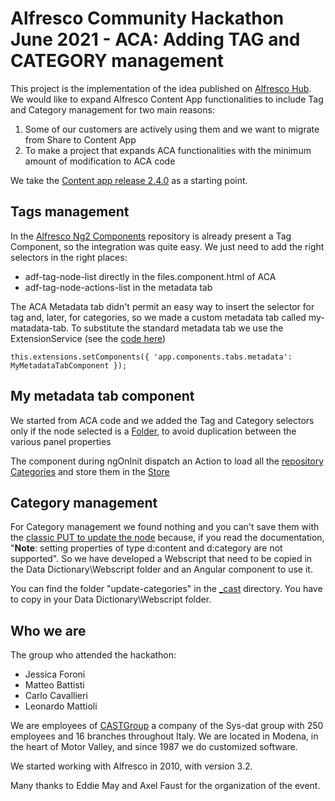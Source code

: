 # Alfresco Community Hackathon June 2021 - ACA: Adding TAG and CATEGORY management

This project is the implementation of the idea published on [Alfresco Hub](https://hub.alfresco.com/t5/hackathon-june-2021-projects/aca-adding-tag-and-category-management/idi-p/306633).
We would like to expand Alfresco Content App functionalities to include Tag and Category management for two main reasons:

1. Some of our customers are actively using them and we want to migrate from Share to Content App
2. To make a project that expands ACA functionalities with the minimum amount of modification to ACA code

We take the [Content app release 2.4.0](https://github.com/Alfresco/alfresco-content-app/releases/tag/v2.4.0) as a starting point.

## Tags management

In the [Alfresco Ng2 Components](https://github.com/Alfresco/alfresco-ng2-components/tree/develop/lib/content-services/src/lib/tag) repository is already present a Tag Component, so the integration was quite easy. We just need to add the right selectors in the right places:

- adf-tag-node-list directly in the files.component.html of ACA
- adf-tag-node-actions-list in the metadata tab

The ACA Metadata tab didn't permit an easy way to insert the selector for tag and, later, for categories, so we made a custom metadata tab called my-matadata-tab. To substitute the standard metadata tab we use the ExtensionService (see the [code here](https://github.com/CASTGroup/Alfresco-Tags-and-Categories/blob/main/src/app/modules/castgroup/castgroup.module.ts#L85))

`this.extensions.setComponents({
    'app.components.tabs.metadata': MyMetadataTabComponent
  });`

## My metadata tab component

We started from ACA code and we added the Tag and Category selectors only if the node selected is a [Folder](https://github.com/CASTGroup/Alfresco-Tags-and-Categories/blob/main/src/app/modules/castgroup/my-metadata-tab/my-metadata-tab.component.html#L23), to avoid duplication between the various panel properties

The component during ngOnInit dispatch an Action to load all the [repository Categories](https://github.com/CASTGroup/Alfresco-Tags-and-Categories/blob/main/src/app/modules/castgroup/my-metadata-tab/my-metadata-tab.component.ts#L144) and store them in the [Store](https://github.com/CASTGroup/Alfresco-Tags-and-Categories/blob/main/src/app/modules/castgroup/store/category.effects.ts#L42)

## Category management

For Category management we found nothing and you can't save them with the [classic PUT to update the node](https://api-explorer.alfresco.com/api-explorer/#/nodes/updateNode) because, if you read the documentation, "**Note**: setting properties of type d:content and d:category are not supported".
So we have developed a Webscript that need to be copied in the Data Dictionary\Webscript folder and an Angular component to use it.

You can find the folder "update-categories" in the [_cast](https://github.com/CASTGroup/Alfresco-Tags-and-Categories/tree/main/_cast) directory. You have to copy in your Data Dictionary\Webscript folder.

## Who we are

The group who attended the hackathon:

- Jessica Foroni
- Matteo Battisti
- Carlo Cavallieri
- Leonardo Mattioli

We are employees of [CASTGroup](https://cast.sys-datgroup.com/) a company of the Sys-dat group with 250 employees and 16 branches throughout Italy. We are located in Modena, in the heart of Motor Valley, and since 1987 we do customized software.

We started working with Alfresco in 2010, with version 3.2.

Many thanks to Eddie May and Axel Faust for the organization of the event.
